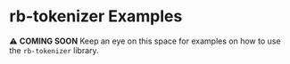 # rb-tokenizer Examples

⚠️ **COMING SOON** Keep an eye on this space for examples on how to use the `rb-tokenizer` library.
